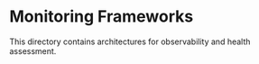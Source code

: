 # Monitoring Frameworks

This directory contains architectures for observability and health assessment.